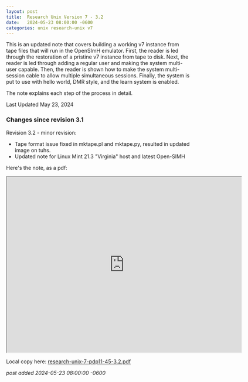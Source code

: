 ```yaml
---
layout:	post
title:	Research Unix Version 7 - 3.2
date:	2024-05-23 08:00:00 -0600
categories:	unix research-unix v7
---
```

This is an updated note that covers building a working v7 instance from tape files that will run in the OpenSImH emulator. First, the reader is led through the restoration of a pristine v7 instance from tape to disk. Next, the reader is led through adding a regular user and making the system multi-user capable. Then, the reader is shown how to make the system multi-session cable to allow multiple simultaneous sessions. Finally, the system is put to use with hello world, DMR style, and the learn system is enabled.

The note explains each step of the process in detail.

<!--more-->

Last Updated May 23, 2024

### Changes since revision 3.1

Revision 3.2 - minor revision:

* Tape format issue fixed in mktape.pl and mktape.py, resulted in updated image on tuhs.
* Updated note for Linux Mint 21.3 "Virginia" host and latest Open-SIMH

Here's the note, as a pdf:

<iframe allow="autoplay" height="480" src="https://drive.google.com/file/d/1eGrdZVc2R-hFfsbJ70PNbWBGNEXCLN1W/preview" width="640"></iframe>

Local copy here: [research-unix-7-pdp11-45-3.2.pdf](/assets/pdf/unix/research-unix-7-pdp11-45-3.2.pdf)
<!--more-->

*post added 2024-05-23 08:00:00 -0600*